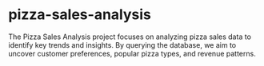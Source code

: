 # pizza-sales-analysis
The Pizza Sales Analysis project focuses on analyzing pizza sales data to identify key trends and insights. By querying the database, we aim to uncover customer preferences, popular pizza types, and revenue patterns.

